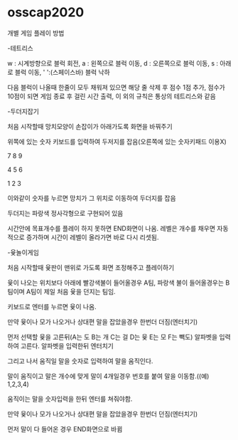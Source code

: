 # osscap2020

개별 게임 플레이 방법

-테트리스

  w : 시계방향으로 블럭 회전,
  a : 왼쪽으로 블럭 이동,
  d : 오른쪽으로 블럭 이동,
  s : 아래로 블럭 이동,
  ' ':(스페이스바) 블럭 낙하
  
  다음 블럭이 나올때 한줄이 모두 채워져 있으면 해당 줄 삭제 후 점수 1점 추가,
  점수가 10점이 되면 게임 종료 후 걸린 시간 출력,
  이 외의 규칙은 통상의 테트리스와 같음


-두더지잡기

처음 시작할때 망치모양이 손잡이가 아래가도록 화면을 바꿔주기

위쪽에 있는 숫자 키보드를 입력하여 두저지를 잡음(오른쪽에 있는 숫자키패드 이용X)

7 8 9

4 5 6

1 2 3

이와같이 숫자를 누르면 망치가 그 위치로 이동하여 두더지를 잡음

두더지는 파랑색 정사각형으로 구현되어 있음

시간안에 목표개수를 플레이 하지 못하면 END화면이 나옴. 레벨은 개수를 채우면 자동적으로 증가하며 시간이 레벨이 올라가면 바로 다시 리셋됨.

-윷놀이게임

처음 시작할때 윷판이 맨위로 가도록 화면 조정해주고 플레이하기

윷이 나오는 위치보다 아래에 빨강색불이 들어올경우 A팀, 파랑색 불이 들어올경우는 B팀이며 A팀이 제일 처음 윷을 던지는 팀임.

키보드로 엔터를 누르면 윷이 나옴.

만약 윷이나 모가 나오거나 상대편 말을 잡았을경우 한번더 더짐(엔터치기)

먼저 선택할 윷을 고른뒤(A는 도 B는 개 C는 걸 D는 윷 E는 모 F는 빽도) 알파벳을 입력하여 고른다. 알파벳을 입력한뒤 엔터치기

그리고 나서 움직일 말을 숫자로 입력하여 말을 움직인다.

말이 움직이고 말은 개수에 맞게 말이 4개일경우 번호를 붙여 말을 이동함.((예) 1,2,3,4)

움직이는 말을 숫자입력을 한뒤 엔터를 쳐줘야함.

만약 윷이나 모가 나오거나 상대편 말을 잡았을경우 한번더 던짐(엔터치기)

먼저 말이 다 들어온 경우 END화면으로 바뀜
